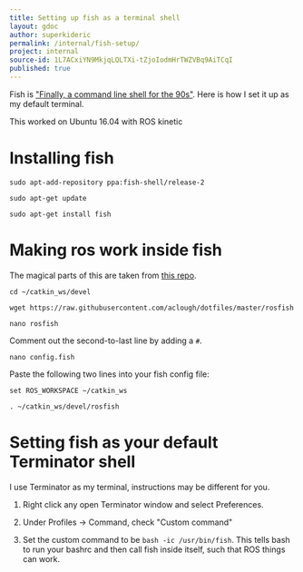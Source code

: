 ```yaml
---
title: Setting up fish as a terminal shell
layout: gdoc
author: superkideric
permalink: /internal/fish-setup/
project: internal
source-id: 1L7ACxiYN9MkjqLQLTXi-tZjoIodmHrTWZVBq9AiTCqI
published: true
---
```

Fish is ["Finally, a command line shell for the 90s"](https://fishshell.com/). Here is how I set it up as my default terminal.

This worked on Ubuntu 16.04 with ROS kinetic

# Installing fish

	sudo apt-add-repository ppa:fish-shell/release-2

	sudo apt-get update

	sudo apt-get install fish

# Making ros work inside fish

The magical parts of this are taken from [this repo](https://github.com/aclough/dotfiles).

	cd ~/catkin_ws/devel

	wget https://raw.githubusercontent.com/aclough/dotfiles/master/rosfish

	nano rosfish

Comment out the second-to-last line by adding a `#`.

	nano config.fish

Paste the following two lines into your fish config file:

	set ROS_WORKSPACE ~/catkin_ws

	. ~/catkin_ws/devel/rosfish

# Setting fish as your default Terminator shell

I use Terminator as my terminal, instructions may be different for you.

1. Right click any open Terminator window and select Preferences.

2. Under Profiles -> Command, check "Custom command"

3. Set the custom command to be `bash -ic /usr/bin/fish`. This tells bash to run your bashrc and then call fish inside itself, such that ROS things can work.

